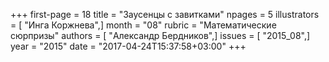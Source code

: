 +++
first-page = 18
title = "Заусенцы с завитками"
npages = 5
illustrators = [ "Инга Коржнева",]
month = "08"
rubric = "Математические сюрпризы"
authors = [ "Александр Бердников",]
issues = [ "2015_08",]
year = "2015"
date = "2017-04-24T15:37:58+03:00"
+++
